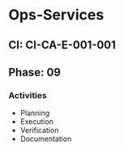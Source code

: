 # Ops-Services

## CI: CI-CA-E-001-001
## Phase: 09

### Activities
- Planning
- Execution
- Verification
- Documentation
